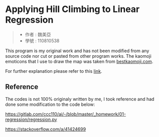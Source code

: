 # Applying Hill Climbing to Linear Regression
> * 作者 : 魏美亞
> * 學號 : 110810538

This program is my original work and has not been modified from any source code nor cut or pasted from other program works. The kaomoji emoticons that I use to draw the map was taken from [bestkaomoji.com](https://bestkaomoji.com/black-large-square/).

For further explanation please refer to this [link](https://github.com/NubletZ/myNotes/blob/master/allNotes/AI-110/Week2.md).

## Reference
The codes is not 100% originaly written by me, I took reference and had done some modification to the code below: 

https://gitlab.com/ccc110/ai/-/blob/master/_homework/01-regression/regression.py

https://stackoverflow.com/a/41424699